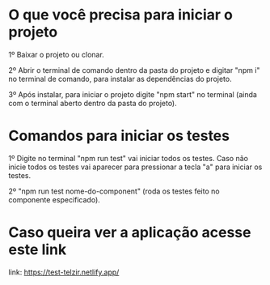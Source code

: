 # O que você precisa para iniciar o projeto

1º Baixar o projeto ou clonar.

2º Abrir o terminal de comando dentro da pasta do projeto e digitar "npm i" no terminal de comando, para instalar as dependências do projeto.

3º Após instalar, para iniciar o projeto digite "npm start" no terminal (ainda com o terminal aberto dentro da pasta do projeto).

# Comandos para iniciar os testes

1º Digite no terminal "npm run test" vai iniciar todos os testes. Caso não inicie todos os testes vai aparecer para pressionar a tecla "a" para iniciar os testes.

2º "npm run test nome-do-component" (roda os testes feito no componente especificado).

# Caso queira ver a aplicação acesse este link

link: <https://test-telzir.netlify.app/>
